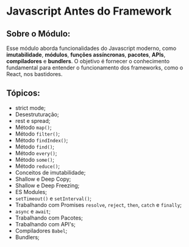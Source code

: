 # Javascript Antes do Framework

## Sobre o Módulo:

Esse módulo aborda funcionalidades do Javascript moderno, como **imutabilidade**, **módulos**, **funções assíncronas**, **pacotes**, **APIs**, **compiladores** e **bundlers**. O objetivo é fornecer o conhecimento fundamental para entender o funcionamento dos frameworks, como o React, nos bastidores.

## Tópicos:

- strict mode;
- Desestruturação;
- rest e spread;
- Método `map()`;
- Método `filter()`;
- Método `findIndex()`;
- Método `find()`;
- Método `every()`;
- Método `some()`;
- Método `reduce()`;
- Conceitos de imutabilidade;
- Shallow e Deep Copy;
- Shallow e Deep Freezing;
- ES Modules;
- `setTimeout()` e `setInterval()`;
- Trabalhando com Promises `resolve`, `reject`, `then`, `catch` e `finally`;
- `async` e `await`;
- Trabalhando com Pacotes;
- Trabalhando com API's;
- Compiladores `Babel`;
- Bundlers;
